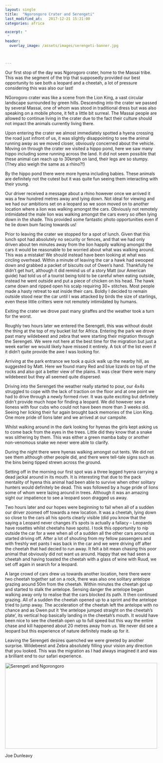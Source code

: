 ```yaml
---
layout: single
title:  "Ngorongoro Crater and Serengeti"
last_modified_at:   2017-12-21 15:21:00 
categories: africa

excerpt: "
 "
header:
  overlay_image: /assets/images/serengeti-banner.jpg



---
```

Our first stop of the day was Ngorogoro crater, home to the Massai tribe. This was the segment of the trip that supposedly provided our best opportunity to see both a leopard and a cheetah, a lot of pressure considering this was also our last!

NGorogoro crater was like a scene from the Lion King, a vast circular landscape surrounded by green hills. Descending into the crater we passed by several Massai, one of whom was stood in traditional dress but was also speaking on a mobile phone, it felt a little bit surreal. The Massai people are allowed to continue living in the crater due to the fact their culture should not impact the animals currently living there.

Upon entering the crater we almost immediately spotted a hyena crossing the road just infront of us, it was slightly disappointing to see the animal running away as we moved closer, obviously concerned about the vehicle. Moving on through the crater we visited a hippo pond, here we saw many hippo including some running across the land. It did not seem possible that these animal can reach up to 30kmph on land, their legs are so stumpy. (They also weigh the same as a rhino?!) 

By the hippo pond there were more hyena including babies. These animals are definitely not the cutest but it was quite fun seeing them interacting with their young.

Our driver received a message about a rhino however once we arrived it was a few hundred metres away and lying down. Not ideal for viewing and we had our ambitions set on a leopard so we soon moved on to another location where a lion was walking amongst the cars. Obviously not remotely intimidated the male lion was walking amongst the cars every so often lying down in the shade. This provided some fantastic photo opportunities even if he lie down bum facing towards us!

Prior to leaving the crater we stopped for a spot of lunch. Given that this lunch spot had absolutely no security or fences, and that we had only driven about ten minutes away from the lion happily walking amongst the cars it would be reasonable to be worried about what was walking around. This was a mistake! We should instead have been looking at what was circling overhead. Within a minute of leaving the car a hawk had swooped down and grabbed a packet of biscuits out of Owen’s hand. Thankfully he didn’t get hurt, although it did remind us of a story Matt (our American guide) had told us of a tourist being told to be careful when eating outside, instead he went outside and put a piece of chicken on his head. The hawk came down and ripped open his scalp requiring 30+ stitches. Most people made a hasty retreat to eat inside their cars. Boldly I decided to remain outside stood near the car until I was attacked by birds the size of starlings, even these little critters were not remotely intimidated by humans. 

Exiting the crater we drove past many giraffes and the weather took a turn for the worst. 

Roughly two hours later we entered the Serengeti, this was without doubt the thing at the top of my bucket list for Africa. Entering the park we drove past many wildebeest and  zebra that were starting their migration through the Serengeti. We were not here at the best time for the migration but just a week earlier we would likely have missed it entirely. A tick of the list even if it didn’t quite provide the awe I was looking for. 

Arriving at the park entrance we took a quick walk up the nearby hill, as suggested by Matt. Here we found many Red and blue lizards on top of the rocks and also got a better view of the plains. It was clear there were many wildebeest but they all seemed quite dispersed. 

Driving into the Serengeti the weather really started to pour, our 4x4s struggled to cope with the lack of traction on the floor and at one point we had to drive through a newly formed river. It was quite exciting but definitely didn’t provide much hope for finding a leopard. We did however see a lioness with four cubs who could not have been more than 3 weeks old. Seeing her licking their fur again brought back memories of the Lion King. One more  pride of lions later and we arrived at our campsite.

Whilst walking around in the dark looking for hyenas the girls kept asking us to come back from the eyes in the trees. Little did they know that a snake was slithering by them. This was either a green mamba baby or another non-venomous snake we never were able to clarify. 

During the night there were hyenas walking amongst out tents. We did not see them although other people did, and there were tell-tale signs such as the bins being tipped strewn across the ground. 

Setting off in the morning our first spot was a three legged hyena carrying a dead jackal around in its mouth. It is interesting that due to the pack mentality of hyena this animal had been able to survive when other solitary hunters would definitely be dead. This was followed by a huge pride of lions some of whom were lazing around in trees. Although it was an amazing sight our impatience to see a leopard soon dragged us away. 

Two hours later and our hopes were beginning to fail when all of a sudden our driver zoomed off towards a new location. It was a cheetah, lying down so close to the cars all his sports clearly visible (did you know that the saying a Leopard never changes it’s spots is actually a fallacy – Leopards have rosettes whilst cheetahs have spots). I took this opportunity to nip outside the car for a wee when all of a sudden all the other cars around us started driving off. After  a lot of shouting from my fellow passengers and with freshly wet pants I was back in the car and we were driving off after the cheetah that had decied to run away. It felt a bit mean chasing this poor animal that obviously did not want us around. Happy that we had seen a cheetah and having toasted the cheetah with a glass of wine with Ruud, we set off again in search for a leopard.

A large crowd of cars drew us towards another location, here there were two cheetah together sat on a rock, there was also one solitary antelope grazing around 50m from the cheetah. Within minutes the cheetah got up and started to stalk the antelope. Sensing danger the antelope began walking away only to realise that the cars blocked its path. It then continued grazing. All of a sudden the cheetah opened up to a sprint and the antelope tried to jump away. The acceleration of the cheetah left the antelope with no chance and as Owen put it ‘the antelope jumped straight on the cheetah’s plate’, its vertical hop basically landing in the cheetah’s mouth. It would have been nice to see the cheetah open up to full speed but this way the entire chase and kill happened about 20 metres away from us. We never did see a leopard but this experience of nature definitely made up for it. 

Leaving the Serengeti desires quenched we were greeted by another surprise. Wildebeest and Zebra absolutely filling your vision any direction that you looked. This was the migration as I had always imagined it and was a brilliant end to our safari experience. 


<a data-flickr-embed="true"  href="https://www.flickr.com/photos/141696511@N06/albums/72157662222698917" title="Serengeti and Ngorongoro"><img src="https://farm5.staticflickr.com/4730/39455927861_37d3c214b2.jpg" width="500" height="281" alt="Serengeti and Ngorongoro"></a><script async src="//embedr.flickr.com/assets/client-code.js" charset="utf-8"></script>

Joe Dunleavy

